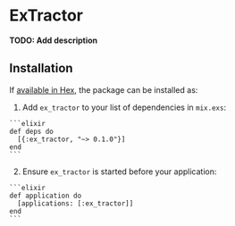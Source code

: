 # ExTractor

**TODO: Add description**

## Installation

If [available in Hex](https://hex.pm/docs/publish), the package can be installed as:

  1. Add `ex_tractor` to your list of dependencies in `mix.exs`:

    ```elixir
    def deps do
      [{:ex_tractor, "~> 0.1.0"}]
    end
    ```

  2. Ensure `ex_tractor` is started before your application:

    ```elixir
    def application do
      [applications: [:ex_tractor]]
    end
    ```


